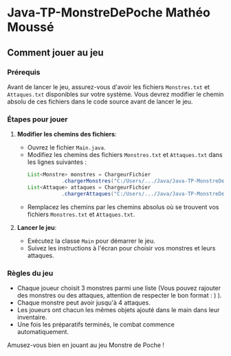 # Java-TP-MonstreDePoche Mathéo Moussé
## Comment jouer au jeu

### Prérequis
Avant de lancer le jeu, assurez-vous d'avoir les fichiers `Monstres.txt` et `Attaques.txt` disponibles sur votre système. Vous devrez modifier le chemin absolu de ces fichiers dans le code source avant de lancer le jeu.

### Étapes pour jouer
1. **Modifier les chemins des fichiers**:
    - Ouvrez le fichier `Main.java`.
    - Modifiez les chemins des fichiers `Monstres.txt` et `Attaques.txt` dans les lignes suivantes :
      ```java
      List<Monstre> monstres = ChargeurFichier
                 .chargerMonstres("C:/Users/.../Java/Java-TP-MonstreDePoche/Monstres.txt");
      List<Attaque> attaques = ChargeurFichier
                 .chargerAttaques("C:/Users/.../Java/Java-TP-MonstreDePoche/Attaques.txt");
      ```
    - Remplacez les chemins par les chemins absolus où se trouvent vos fichiers `Monstres.txt` et `Attaques.txt`.

2. **Lancer le jeu**:
    - Exécutez la classe `Main` pour démarrer le jeu.
    - Suivez les instructions à l'écran pour choisir vos monstres et leurs attaques.

### Règles du jeu
- Chaque joueur choisit 3 monstres parmi une liste (Vous pouvez rajouter des monstres ou des attaques, attention de respecter le bon format : ) ).
- Chaque monstre peut avoir jusqu'à 4 attaques.
- Les joueurs ont chacun les mêmes objets ajouté dans le main dans leur inventaire.
- Une fois les préparatifs terminés, le combat commence automatiquement.

Amusez-vous bien en jouant au jeu Monstre de Poche !